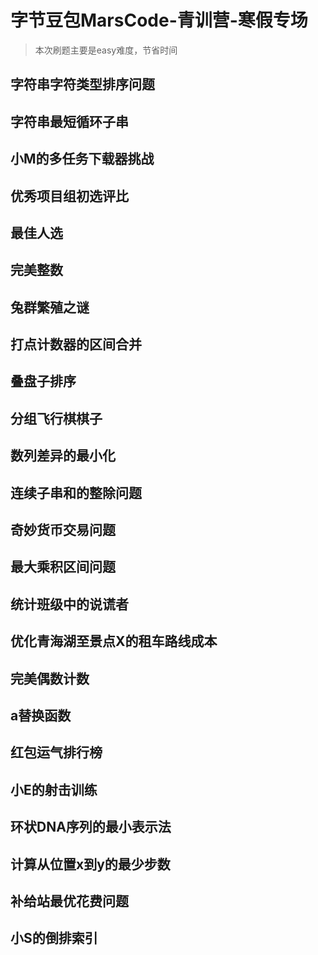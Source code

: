 # 字节豆包MarsCode-青训营-寒假专场

> 本次刷题主要是easy难度，节省时间

## 字符串字符类型排序问题

## 字符串最短循环子串

## 小M的多任务下载器挑战

## 优秀项目组初选评比

## 最佳人选

## 完美整数

## 兔群繁殖之谜

## 打点计数器的区间合并

## 叠盘子排序

## 分组飞行棋棋子

## 数列差异的最小化

## 连续子串和的整除问题

## 奇妙货币交易问题

## 最大乘积区间问题

## 统计班级中的说谎者

## 优化青海湖至景点X的租车路线成本

## 完美偶数计数

## a替换函数

## 红包运气排行榜

## 小E的射击训练

## 环状DNA序列的最小表示法

## 计算从位置x到y的最少步数

## 补给站最优花费问题

## 小S的倒排索引

